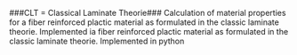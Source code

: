 ###CLT = Classical Laminate Theorie###
Calculation of material properties for a fiber reinforced plactic material as formulated in the classic laminate theorie.
Implemented ia fiber reinforced plactic material as formulated in the classic laminate theorie.
Implemented in python
